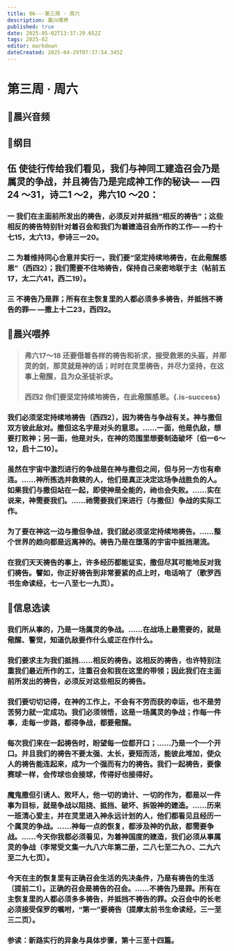 ```yaml
---
title: 06---第三周 · 周六
description: 晨兴喂养
published: true
date: 2025-05-02T13:37:29.652Z
tags: 2025-02
editor: markdown
dateCreated: 2025-04-29T07:37:54.345Z
---
```


# 第三周 · 周六
## 🎵晨兴音频

## 📖纲目

## 伍   使徒行传给我们看见，我们与神同工建造召会乃是属灵的争战，并且祷告乃是完成神工作的秘诀— —四24 ～31，诗二1 ～2，弗六10 ～20：

### 一   我们在主面前所发出的祷告，必须反对并抵挡“相反的祷告”；这些相反的祷告特别针对着召会和我们为着建造召会所作的工作— —约十七15，太六13，参诗三一20。

### 二   为着维持同心合意并实行一，我们要“坚定持续地祷告，在此儆醒感恩”（西四2）；我们需要不住地祷告，保持自己亲密地联于主（帖前五17，太二六41，西二19）。

### 三   不祷告乃是罪；所有在主恢复里的人都必须多多祷告，并抵挡不祷告的罪— —撒上十二23，西四2。

## 📖晨兴喂养

>### 弗六17～18    还要借着各样的祷告和祈求，接受救恩的头盔，并那灵的剑，那灵就是神的话；时时在灵里祷告，并尽力坚持，在这事上儆醒，且为众圣徒祈求。
>
>### 西四2    你们要坚定持续地祷告，在此儆醒感恩。{.is-success}

### 我们必须坚定持续地祷告〔西四2〕，因为祷告与争战有关。神与撒但双方彼此敌对。撒但这名字是对头的意思。……一面，他是仇敌，想要打败神；另一面，他是对头，在神的范围里想要制造破坏〔伯一6～12，启十二10〕。

### 虽然在宇宙中激烈进行的争战是在神与撒但之间，但与另一方也有牵连。……神所拣选并救赎的人，他们是真正决定这场争战胜负的人。如果我们与撒但站在一起，即使神是全能的，祂也会失败。……实在说来，神需要我们。……祂需要我们来进行〔与撒但〕争战的实际工作。

### 为了要在神这一边与撒但争战，我们就必须坚定持续地祷告。……整个世界的趋向都是远离神的。祷告乃是在堕落的宇宙中抵挡潮流。

### 在我们天天祷告的事上，许多经历都能证实，撒但尽其可能地反对我们祷告。譬如，你正好祷告到非常要紧的点上时，电话响了（歌罗西书生命读经，七一八至七一九页）。

## 📖信息选读

### 我们所从事的，乃是一场属灵的争战。……在战场上最需要的，就是儆醒、警觉，知道仇敌要作什么或正在作什么。

### 我们要求主为我们抵挡……相反的祷告。这相反的祷告，也许特别注重我们最近所作的工，注重召会和我在这里的带领；因此我们在主面前所发出的祷告，必须反对这些相反的祷告。

### 我们要切切记得，在神的工作上，不会有不劳而获的幸运，也不是劳苦努力就一定成功。我们必须领悟，这是一场属灵的争战；作每一件事，走每一步路，都得争战，都要儆醒。

### 每次我们来在一起祷告时，盼望每一位都开口；……乃是一个一个开口。并且我们的祷告不要太强、太长，要短而活，能彼此堆加，使众人的祷告能连起来，成为一个强而有力的祷告。我们一起祷告，要像赛球一样，会传球也会接球，传得好也接得好。

### 魔鬼撒但引诱人、败坏人，他一切的诡计、一切的作为，都是以一件事为目标，就是争战以阻挠、抵挡、破坏、拆毁神的建造。……历来一班清心爱主，并在灵里进入神永远计划的人，他们都看见且经历一个属灵的争战。……神每一点的恢复，都涉及神的仇敌，都需要争战。……今天你我都必须看见，为着神国度的建造，我们必须从事属灵的争战（李常受文集一九八六年第二册，二八七至二九○、二九六至二九七页）。

### 今天在主的恢复里有正确召会生活的先决条件，乃是有祷告的生活〔提前二1〕。正确的召会是祷告的召会。……不祷告乃是罪。所有在主恢复里的人都必须多多祷告，并抵挡不祷告的罪。众召会中的长老必须接受保罗的嘱咐，“第一”要祷告（提摩太前书生命读经，三一至三二页）。

### 参读：新路实行的异象与具体步骤，第十三至十四篇。
<!-- Google tag (gtag.js) -->
<script async src="https://www.googletagmanager.com/gtag/js?id=G-1P8709Z16T"></script>
<script>
  window.dataLayer = window.dataLayer || [];
  function gtag(){dataLayer.push(arguments);}
  gtag('js', new Date());

  gtag('config', 'G-1P8709Z16T');
</script>